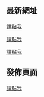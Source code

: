 ## 最新網址


[請點我](https://javmenu.com)

[請點我](https://avgod.club)

[請點我](https://kikiav.com)

## 發佈頁面

[請點我](https://freejavbt.com)
